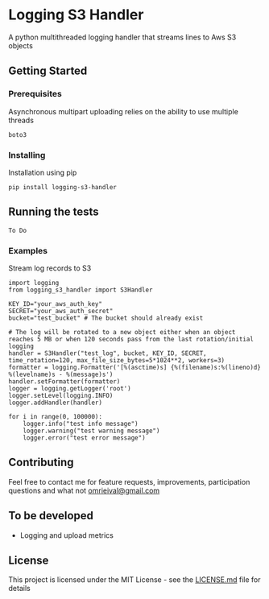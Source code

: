 # Logging S3 Handler

A python multithreaded logging handler that streams lines to Aws S3 objects

## Getting Started

### Prerequisites

Asynchronous multipart uploading relies on the ability to use multiple threads

```
boto3
```

### Installing

Installation using pip

```
pip install logging-s3-handler
```

## Running the tests

```
To Do
```

### Examples
Stream log records to S3
```
import logging
from logging_s3_handler import S3Handler

KEY_ID="your_aws_auth_key"
SECRET="your_aws_auth_secret"
bucket="test_bucket" # The bucket should already exist

# The log will be rotated to a new object either when an object reaches 5 MB or when 120 seconds pass from the last rotation/initial logging
handler = S3Handler("test_log", bucket, KEY_ID, SECRET, time_rotation=120, max_file_size_bytes=5*1024**2, workers=3)
formatter = logging.Formatter('[%(asctime)s] {%(filename)s:%(lineno)d} %(levelname)s - %(message)s')
handler.setFormatter(formatter)
logger = logging.getLogger('root')
logger.setLevel(logging.INFO)
logger.addHandler(handler)

for i in range(0, 100000):
    logger.info("test info message")
    logger.warning("test warning message")
    logger.error("test error message")
```

## Contributing

Feel free to contact me for feature requests, improvements, participation questions and what not
omrieival@gmail.com

## To be developed
* Logging and upload metrics

## License

This project is licensed under the MIT License - see the [LICENSE.md](LICENSE) file for details

